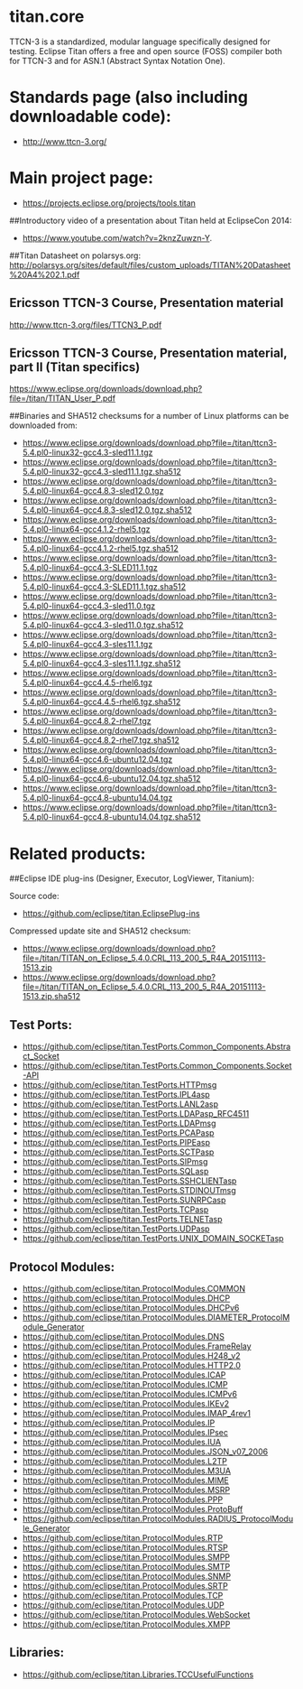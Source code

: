 # titan.core

TTCN-3 is a standardized, modular language specifically designed for testing. 
Eclipse Titan offers a free and open source (FOSS) compiler both for TTCN-3 and for 
ASN.1 (Abstract Syntax Notation One).

# Standards page (also including downloadable code):

* http://www.ttcn-3.org/

# Main project page:

* https://projects.eclipse.org/projects/tools.titan

##Introductory video of a presentation about Titan held at EclipseCon 2014: 
* https://www.youtube.com/watch?v=2knzZuwzn-Y.

##Titan Datasheet on polarsys.org:
http://polarsys.org/sites/default/files/custom_uploads/TITAN%20Datasheet%20A4%202.1.pdf

## Ericsson TTCN-3 Course, Presentation material
http://www.ttcn-3.org/files/TTCN3_P.pdf

## Ericsson TTCN-3 Course, Presentation material, part II (Titan specifics)
https://www.eclipse.org/downloads/download.php?file=/titan/TITAN_User_P.pdf




##Binaries and SHA512 checksums for a number of Linux platforms can be downloaded from:


* https://www.eclipse.org/downloads/download.php?file=/titan/ttcn3-5.4.pl0-linux32-gcc4.3-sled11.1.tgz
* https://www.eclipse.org/downloads/download.php?file=/titan/ttcn3-5.4.pl0-linux32-gcc4.3-sled11.1.tgz.sha512
* https://www.eclipse.org/downloads/download.php?file=/titan/ttcn3-5.4.pl0-linux64-gcc4.8.3-sled12.0.tgz
* https://www.eclipse.org/downloads/download.php?file=/titan/ttcn3-5.4.pl0-linux64-gcc4.8.3-sled12.0.tgz.sha512
* https://www.eclipse.org/downloads/download.php?file=/titan/ttcn3-5.4.pl0-linux64-gcc4.1.2-rhel5.tgz
* https://www.eclipse.org/downloads/download.php?file=/titan/ttcn3-5.4.pl0-linux64-gcc4.1.2-rhel5.tgz.sha512
* https://www.eclipse.org/downloads/download.php?file=/titan/ttcn3-5.4.pl0-linux64-gcc4.3-SLED11.1.tgz
* https://www.eclipse.org/downloads/download.php?file=/titan/ttcn3-5.4.pl0-linux64-gcc4.3-SLED11.1.tgz.sha512
* https://www.eclipse.org/downloads/download.php?file=/titan/ttcn3-5.4.pl0-linux64-gcc4.3-sled11.0.tgz
* https://www.eclipse.org/downloads/download.php?file=/titan/ttcn3-5.4.pl0-linux64-gcc4.3-sled11.0.tgz.sha512
* https://www.eclipse.org/downloads/download.php?file=/titan/ttcn3-5.4.pl0-linux64-gcc4.3-sles11.1.tgz
* https://www.eclipse.org/downloads/download.php?file=/titan/ttcn3-5.4.pl0-linux64-gcc4.3-sles11.1.tgz.sha512
* https://www.eclipse.org/downloads/download.php?file=/titan/ttcn3-5.4.pl0-linux64-gcc4.4.5-rhel6.tgz
* https://www.eclipse.org/downloads/download.php?file=/titan/ttcn3-5.4.pl0-linux64-gcc4.4.5-rhel6.tgz.sha512
* https://www.eclipse.org/downloads/download.php?file=/titan/ttcn3-5.4.pl0-linux64-gcc4.8.2-rhel7.tgz
* https://www.eclipse.org/downloads/download.php?file=/titan/ttcn3-5.4.pl0-linux64-gcc4.8.2-rhel7.tgz.sha512
* https://www.eclipse.org/downloads/download.php?file=/titan/ttcn3-5.4.pl0-linux64-gcc4.6-ubuntu12.04.tgz
* https://www.eclipse.org/downloads/download.php?file=/titan/ttcn3-5.4.pl0-linux64-gcc4.6-ubuntu12.04.tgz.sha512
* https://www.eclipse.org/downloads/download.php?file=/titan/ttcn3-5.4.pl0-linux64-gcc4.8-ubuntu14.04.tgz
* https://www.eclipse.org/downloads/download.php?file=/titan/ttcn3-5.4.pl0-linux64-gcc4.8-ubuntu14.04.tgz.sha512


# Related products:

##Eclipse IDE plug-ins (Designer, Executor, LogViewer, Titanium):

Source code:

* https://github.com/eclipse/titan.EclipsePlug-ins

Compressed update site and SHA512 checksum:

* https://www.eclipse.org/downloads/download.php?file=/titan/TITAN_on_Eclipse_5.4.0.CRL_113_200_5_R4A_20151113-1513.zip
* https://www.eclipse.org/downloads/download.php?file=/titan/TITAN_on_Eclipse_5.4.0.CRL_113_200_5_R4A_20151113-1513.zip.sha512
 
## Test Ports:
 
* https://github.com/eclipse/titan.TestPorts.Common_Components.Abstract_Socket
* https://github.com/eclipse/titan.TestPorts.Common_Components.Socket-API
* https://github.com/eclipse/titan.TestPorts.HTTPmsg
* https://github.com/eclipse/titan.TestPorts.IPL4asp
* https://github.com/eclipse/titan.TestPorts.LANL2asp
* https://github.com/eclipse/titan.TestPorts.LDAPasp_RFC4511
* https://github.com/eclipse/titan.TestPorts.LDAPmsg
* https://github.com/eclipse/titan.TestPorts.PCAPasp
* https://github.com/eclipse/titan.TestPorts.PIPEasp
* https://github.com/eclipse/titan.TestPorts.SCTPasp
* https://github.com/eclipse/titan.TestPorts.SIPmsg
* https://github.com/eclipse/titan.TestPorts.SQLasp
* https://github.com/eclipse/titan.TestPorts.SSHCLIENTasp
* https://github.com/eclipse/titan.TestPorts.STDINOUTmsg
* https://github.com/eclipse/titan.TestPorts.SUNRPCasp
* https://github.com/eclipse/titan.TestPorts.TCPasp
* https://github.com/eclipse/titan.TestPorts.TELNETasp
* https://github.com/eclipse/titan.TestPorts.UDPasp
* https://github.com/eclipse/titan.TestPorts.UNIX_DOMAIN_SOCKETasp
 
 
## Protocol Modules:
 
* https://github.com/eclipse/titan.ProtocolModules.COMMON  
* https://github.com/eclipse/titan.ProtocolModules.DHCP
* https://github.com/eclipse/titan.ProtocolModules.DHCPv6
* https://github.com/eclipse/titan.ProtocolModules.DIAMETER_ProtocolModule_Generator
* https://github.com/eclipse/titan.ProtocolModules.DNS
* https://github.com/eclipse/titan.ProtocolModules.FrameRelay
* https://github.com/eclipse/titan.ProtocolModules.H248_v2
* https://github.com/eclipse/titan.ProtocolModules.HTTP2.0
* https://github.com/eclipse/titan.ProtocolModules.ICAP
* https://github.com/eclipse/titan.ProtocolModules.ICMP
* https://github.com/eclipse/titan.ProtocolModules.ICMPv6
* https://github.com/eclipse/titan.ProtocolModules.IKEv2
* https://github.com/eclipse/titan.ProtocolModules.IMAP_4rev1
* https://github.com/eclipse/titan.ProtocolModules.IP
* https://github.com/eclipse/titan.ProtocolModules.IPsec
* https://github.com/eclipse/titan.ProtocolModules.IUA
* https://github.com/eclipse/titan.ProtocolModules.JSON_v07_2006
* https://github.com/eclipse/titan.ProtocolModules.L2TP
* https://github.com/eclipse/titan.ProtocolModules.M3UA
* https://github.com/eclipse/titan.ProtocolModules.MIME
* https://github.com/eclipse/titan.ProtocolModules.MSRP
* https://github.com/eclipse/titan.ProtocolModules.PPP
* https://github.com/eclipse/titan.ProtocolModules.ProtoBuff
* https://github.com/eclipse/titan.ProtocolModules.RADIUS_ProtocolModule_Generator
* https://github.com/eclipse/titan.ProtocolModules.RTP
* https://github.com/eclipse/titan.ProtocolModules.RTSP
* https://github.com/eclipse/titan.ProtocolModules.SMPP
* https://github.com/eclipse/titan.ProtocolModules.SMTP
* https://github.com/eclipse/titan.ProtocolModules.SNMP
* https://github.com/eclipse/titan.ProtocolModules.SRTP
* https://github.com/eclipse/titan.ProtocolModules.TCP
* https://github.com/eclipse/titan.ProtocolModules.UDP
* https://github.com/eclipse/titan.ProtocolModules.WebSocket
* https://github.com/eclipse/titan.ProtocolModules.XMPP

## Libraries:

* https://github.com/eclipse/titan.Libraries.TCCUsefulFunctions

 
